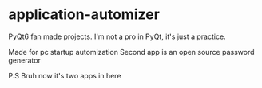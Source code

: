 # application-automizer
PyQt6 fan made projects. I'm not a pro in PyQt, it's just a practice.

Made for pc startup automization
Second app is an open source password generator

P.S Bruh now it's two apps in here

